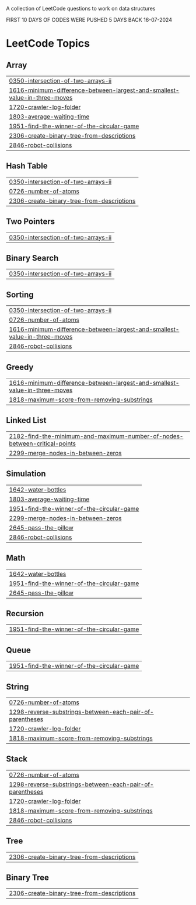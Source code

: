 A collection of LeetCode questions to work on data structures

FIRST 10 DAYS OF CODES WERE PUSHED 5 DAYS BACK 16-07-2024
<!---LeetCode Topics Start-->
# LeetCode Topics
## Array
|  |
| ------- |
| [0350-intersection-of-two-arrays-ii](https://github.com/riteshhbhandari/Leetcode/tree/master/0350-intersection-of-two-arrays-ii) |
| [1616-minimum-difference-between-largest-and-smallest-value-in-three-moves](https://github.com/riteshhbhandari/Leetcode/tree/master/1616-minimum-difference-between-largest-and-smallest-value-in-three-moves) |
| [1720-crawler-log-folder](https://github.com/riteshhbhandari/Leetcode/tree/master/1720-crawler-log-folder) |
| [1803-average-waiting-time](https://github.com/riteshhbhandari/Leetcode/tree/master/1803-average-waiting-time) |
| [1951-find-the-winner-of-the-circular-game](https://github.com/riteshhbhandari/Leetcode/tree/master/1951-find-the-winner-of-the-circular-game) |
| [2306-create-binary-tree-from-descriptions](https://github.com/riteshhbhandari/Leetcode/tree/master/2306-create-binary-tree-from-descriptions) |
| [2846-robot-collisions](https://github.com/riteshhbhandari/Leetcode/tree/master/2846-robot-collisions) |
## Hash Table
|  |
| ------- |
| [0350-intersection-of-two-arrays-ii](https://github.com/riteshhbhandari/Leetcode/tree/master/0350-intersection-of-two-arrays-ii) |
| [0726-number-of-atoms](https://github.com/riteshhbhandari/Leetcode/tree/master/0726-number-of-atoms) |
| [2306-create-binary-tree-from-descriptions](https://github.com/riteshhbhandari/Leetcode/tree/master/2306-create-binary-tree-from-descriptions) |
## Two Pointers
|  |
| ------- |
| [0350-intersection-of-two-arrays-ii](https://github.com/riteshhbhandari/Leetcode/tree/master/0350-intersection-of-two-arrays-ii) |
## Binary Search
|  |
| ------- |
| [0350-intersection-of-two-arrays-ii](https://github.com/riteshhbhandari/Leetcode/tree/master/0350-intersection-of-two-arrays-ii) |
## Sorting
|  |
| ------- |
| [0350-intersection-of-two-arrays-ii](https://github.com/riteshhbhandari/Leetcode/tree/master/0350-intersection-of-two-arrays-ii) |
| [0726-number-of-atoms](https://github.com/riteshhbhandari/Leetcode/tree/master/0726-number-of-atoms) |
| [1616-minimum-difference-between-largest-and-smallest-value-in-three-moves](https://github.com/riteshhbhandari/Leetcode/tree/master/1616-minimum-difference-between-largest-and-smallest-value-in-three-moves) |
| [2846-robot-collisions](https://github.com/riteshhbhandari/Leetcode/tree/master/2846-robot-collisions) |
## Greedy
|  |
| ------- |
| [1616-minimum-difference-between-largest-and-smallest-value-in-three-moves](https://github.com/riteshhbhandari/Leetcode/tree/master/1616-minimum-difference-between-largest-and-smallest-value-in-three-moves) |
| [1818-maximum-score-from-removing-substrings](https://github.com/riteshhbhandari/Leetcode/tree/master/1818-maximum-score-from-removing-substrings) |
## Linked List
|  |
| ------- |
| [2182-find-the-minimum-and-maximum-number-of-nodes-between-critical-points](https://github.com/riteshhbhandari/Leetcode/tree/master/2182-find-the-minimum-and-maximum-number-of-nodes-between-critical-points) |
| [2299-merge-nodes-in-between-zeros](https://github.com/riteshhbhandari/Leetcode/tree/master/2299-merge-nodes-in-between-zeros) |
## Simulation
|  |
| ------- |
| [1642-water-bottles](https://github.com/riteshhbhandari/Leetcode/tree/master/1642-water-bottles) |
| [1803-average-waiting-time](https://github.com/riteshhbhandari/Leetcode/tree/master/1803-average-waiting-time) |
| [1951-find-the-winner-of-the-circular-game](https://github.com/riteshhbhandari/Leetcode/tree/master/1951-find-the-winner-of-the-circular-game) |
| [2299-merge-nodes-in-between-zeros](https://github.com/riteshhbhandari/Leetcode/tree/master/2299-merge-nodes-in-between-zeros) |
| [2645-pass-the-pillow](https://github.com/riteshhbhandari/Leetcode/tree/master/2645-pass-the-pillow) |
| [2846-robot-collisions](https://github.com/riteshhbhandari/Leetcode/tree/master/2846-robot-collisions) |
## Math
|  |
| ------- |
| [1642-water-bottles](https://github.com/riteshhbhandari/Leetcode/tree/master/1642-water-bottles) |
| [1951-find-the-winner-of-the-circular-game](https://github.com/riteshhbhandari/Leetcode/tree/master/1951-find-the-winner-of-the-circular-game) |
| [2645-pass-the-pillow](https://github.com/riteshhbhandari/Leetcode/tree/master/2645-pass-the-pillow) |
## Recursion
|  |
| ------- |
| [1951-find-the-winner-of-the-circular-game](https://github.com/riteshhbhandari/Leetcode/tree/master/1951-find-the-winner-of-the-circular-game) |
## Queue
|  |
| ------- |
| [1951-find-the-winner-of-the-circular-game](https://github.com/riteshhbhandari/Leetcode/tree/master/1951-find-the-winner-of-the-circular-game) |
## String
|  |
| ------- |
| [0726-number-of-atoms](https://github.com/riteshhbhandari/Leetcode/tree/master/0726-number-of-atoms) |
| [1298-reverse-substrings-between-each-pair-of-parentheses](https://github.com/riteshhbhandari/Leetcode/tree/master/1298-reverse-substrings-between-each-pair-of-parentheses) |
| [1720-crawler-log-folder](https://github.com/riteshhbhandari/Leetcode/tree/master/1720-crawler-log-folder) |
| [1818-maximum-score-from-removing-substrings](https://github.com/riteshhbhandari/Leetcode/tree/master/1818-maximum-score-from-removing-substrings) |
## Stack
|  |
| ------- |
| [0726-number-of-atoms](https://github.com/riteshhbhandari/Leetcode/tree/master/0726-number-of-atoms) |
| [1298-reverse-substrings-between-each-pair-of-parentheses](https://github.com/riteshhbhandari/Leetcode/tree/master/1298-reverse-substrings-between-each-pair-of-parentheses) |
| [1720-crawler-log-folder](https://github.com/riteshhbhandari/Leetcode/tree/master/1720-crawler-log-folder) |
| [1818-maximum-score-from-removing-substrings](https://github.com/riteshhbhandari/Leetcode/tree/master/1818-maximum-score-from-removing-substrings) |
| [2846-robot-collisions](https://github.com/riteshhbhandari/Leetcode/tree/master/2846-robot-collisions) |
## Tree
|  |
| ------- |
| [2306-create-binary-tree-from-descriptions](https://github.com/riteshhbhandari/Leetcode/tree/master/2306-create-binary-tree-from-descriptions) |
## Binary Tree
|  |
| ------- |
| [2306-create-binary-tree-from-descriptions](https://github.com/riteshhbhandari/Leetcode/tree/master/2306-create-binary-tree-from-descriptions) |
<!---LeetCode Topics End-->
